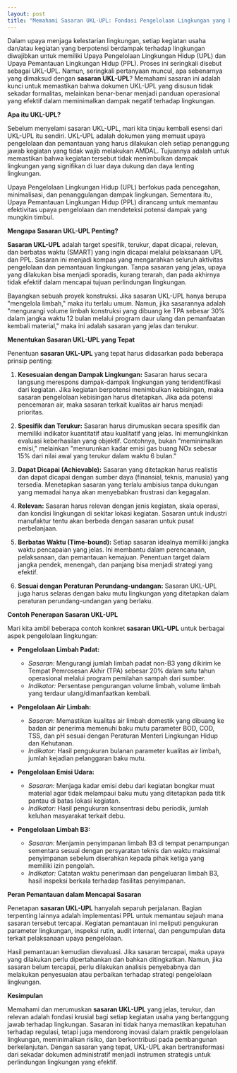 ```yaml
---
layout: post
title: "Memahami Sasaran UKL-UPL: Fondasi Pengelolaan Lingkungan yang Efektif"
---
```


Dalam upaya menjaga kelestarian lingkungan, setiap kegiatan usaha dan/atau kegiatan yang berpotensi berdampak terhadap lingkungan diwajibkan untuk memiliki Upaya Pengelolaan Lingkungan Hidup (UPL) dan Upaya Pemantauan Lingkungan Hidup (PPL). Proses ini seringkali disebut sebagai UKL-UPL. Namun, seringkali pertanyaan muncul, apa sebenarnya yang dimaksud dengan **sasaran UKL-UPL**? Memahami sasaran ini adalah kunci untuk memastikan bahwa dokumen UKL-UPL yang disusun tidak sekadar formalitas, melainkan benar-benar menjadi panduan operasional yang efektif dalam meminimalkan dampak negatif terhadap lingkungan.

**Apa itu UKL-UPL?**

Sebelum menyelami sasaran UKL-UPL, mari kita tinjau kembali esensi dari UKL-UPL itu sendiri. UKL-UPL adalah dokumen yang memuat upaya pengelolaan dan pemantauan yang harus dilakukan oleh setiap penanggung jawab kegiatan yang tidak wajib melakukan AMDAL. Tujuannya adalah untuk memastikan bahwa kegiatan tersebut tidak menimbulkan dampak lingkungan yang signifikan di luar daya dukung dan daya lenting lingkungan.

Upaya Pengelolaan Lingkungan Hidup (UPL) berfokus pada pencegahan, minimalisasi, dan penanggulangan dampak lingkungan. Sementara itu, Upaya Pemantauan Lingkungan Hidup (PPL) dirancang untuk memantau efektivitas upaya pengelolaan dan mendeteksi potensi dampak yang mungkin timbul.

**Mengapa Sasaran UKL-UPL Penting?**

**Sasaran UKL-UPL** adalah target spesifik, terukur, dapat dicapai, relevan, dan berbatas waktu (SMART) yang ingin dicapai melalui pelaksanaan UPL dan PPL. Sasaran ini menjadi kompas yang mengarahkan seluruh aktivitas pengelolaan dan pemantauan lingkungan. Tanpa sasaran yang jelas, upaya yang dilakukan bisa menjadi sporadis, kurang terarah, dan pada akhirnya tidak efektif dalam mencapai tujuan perlindungan lingkungan.

Bayangkan sebuah proyek konstruksi. Jika sasaran UKL-UPL hanya berupa "mengelola limbah," maka itu terlalu umum. Namun, jika sasarannya adalah "mengurangi volume limbah konstruksi yang dibuang ke TPA sebesar 30% dalam jangka waktu 12 bulan melalui program daur ulang dan pemanfaatan kembali material," maka ini adalah sasaran yang jelas dan terukur.

**Menentukan Sasaran UKL-UPL yang Tepat**

Penentuan **sasaran UKL-UPL** yang tepat harus didasarkan pada beberapa prinsip penting:

1.  **Kesesuaian dengan Dampak Lingkungan:** Sasaran harus secara langsung merespons dampak-dampak lingkungan yang teridentifikasi dari kegiatan. Jika kegiatan berpotensi menimbulkan kebisingan, maka sasaran pengelolaan kebisingan harus ditetapkan. Jika ada potensi pencemaran air, maka sasaran terkait kualitas air harus menjadi prioritas.

2.  **Spesifik dan Terukur:** Sasaran harus dirumuskan secara spesifik dan memiliki indikator kuantitatif atau kualitatif yang jelas. Ini memungkinkan evaluasi keberhasilan yang objektif. Contohnya, bukan "meminimalkan emisi," melainkan "menurunkan kadar emisi gas buang NOx sebesar 15% dari nilai awal yang terukur dalam waktu 6 bulan."

3.  **Dapat Dicapai (Achievable):** Sasaran yang ditetapkan harus realistis dan dapat dicapai dengan sumber daya (finansial, teknis, manusia) yang tersedia. Menetapkan sasaran yang terlalu ambisius tanpa dukungan yang memadai hanya akan menyebabkan frustrasi dan kegagalan.

4.  **Relevan:** Sasaran harus relevan dengan jenis kegiatan, skala operasi, dan kondisi lingkungan di sekitar lokasi kegiatan. Sasaran untuk industri manufaktur tentu akan berbeda dengan sasaran untuk pusat perbelanjaan.

5.  **Berbatas Waktu (Time-bound):** Setiap sasaran idealnya memiliki jangka waktu pencapaian yang jelas. Ini membantu dalam perencanaan, pelaksanaan, dan pemantauan kemajuan. Penentuan target dalam jangka pendek, menengah, dan panjang bisa menjadi strategi yang efektif.

6.  **Sesuai dengan Peraturan Perundang-undangan:** Sasaran UKL-UPL juga harus selaras dengan baku mutu lingkungan yang ditetapkan dalam peraturan perundang-undangan yang berlaku.

**Contoh Penerapan Sasaran UKL-UPL**

Mari kita ambil beberapa contoh konkret **sasaran UKL-UPL** untuk berbagai aspek pengelolaan lingkungan:

*   **Pengelolaan Limbah Padat:**
    *   *Sasaran:* Mengurangi jumlah limbah padat non-B3 yang dikirim ke Tempat Pemrosesan Akhir (TPA) sebesar 20% dalam satu tahun operasional melalui program pemilahan sampah dari sumber.
    *   *Indikator:* Persentase pengurangan volume limbah, volume limbah yang terdaur ulang/dimanfaatkan kembali.

*   **Pengelolaan Air Limbah:**
    *   *Sasaran:* Memastikan kualitas air limbah domestik yang dibuang ke badan air penerima memenuhi baku mutu parameter BOD, COD, TSS, dan pH sesuai dengan Peraturan Menteri Lingkungan Hidup dan Kehutanan.
    *   *Indikator:* Hasil pengukuran bulanan parameter kualitas air limbah, jumlah kejadian pelanggaran baku mutu.

*   **Pengelolaan Emisi Udara:**
    *   *Sasaran:* Menjaga kadar emisi debu dari kegiatan bongkar muat material agar tidak melampaui baku mutu yang ditetapkan pada titik pantau di batas lokasi kegiatan.
    *   *Indikator:* Hasil pengukuran konsentrasi debu periodik, jumlah keluhan masyarakat terkait debu.

*   **Pengelolaan Limbah B3:**
    *   *Sasaran:* Menjamin penyimpanan limbah B3 di tempat penampungan sementara sesuai dengan persyaratan teknis dan waktu maksimal penyimpanan sebelum diserahkan kepada pihak ketiga yang memiliki izin pengolah.
    *   *Indikator:* Catatan waktu penerimaan dan pengeluaran limbah B3, hasil inspeksi berkala terhadap fasilitas penyimpanan.

**Peran Pemantauan dalam Mencapai Sasaran**

Penetapan **sasaran UKL-UPL** hanyalah separuh perjalanan. Bagian terpenting lainnya adalah implementasi PPL untuk memantau sejauh mana sasaran tersebut tercapai. Kegiatan pemantauan ini meliputi pengukuran parameter lingkungan, inspeksi rutin, audit internal, dan pengumpulan data terkait pelaksanaan upaya pengelolaan.

Hasil pemantauan kemudian dievaluasi. Jika sasaran tercapai, maka upaya yang dilakukan perlu dipertahankan dan bahkan ditingkatkan. Namun, jika sasaran belum tercapai, perlu dilakukan analisis penyebabnya dan melakukan penyesuaian atau perbaikan terhadap strategi pengelolaan lingkungan.

**Kesimpulan**

Memahami dan merumuskan **sasaran UKL-UPL** yang jelas, terukur, dan relevan adalah fondasi krusial bagi setiap kegiatan usaha yang bertanggung jawab terhadap lingkungan. Sasaran ini tidak hanya memastikan kepatuhan terhadap regulasi, tetapi juga mendorong inovasi dalam praktik pengelolaan lingkungan, meminimalkan risiko, dan berkontribusi pada pembangunan berkelanjutan. Dengan sasaran yang tepat, UKL-UPL akan bertransformasi dari sekadar dokumen administratif menjadi instrumen strategis untuk perlindungan lingkungan yang efektif.

